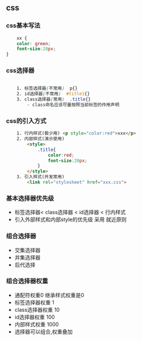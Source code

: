 ## css
### css基本写法

```css
	xx {
	color: green;
	font-size:20px;
}

```

### css选择器

```css
	
	1. 标签选择器(不常用)  p{}
	2. id选择器(不常用)  #title1{}
	3. class选择器(常用)  .title{}
		- class命名应该尽量按照当前标签的作用声明

```

### css的引入方式

```html
	1. 行内样式(极少用) <p style="color:red">xxx</p>
	2. 内部样式(演示使用) 
		<style>
			.title{
				color:red;
				font-size:20px;
			}
		</style>
	3. 引入样式(开发常用)
		<link rel="stylesheet" href="xxx.css">

```
### 基本选择器优先级
+ 标签选择器< class选择器 < id选择器  < 行内样式
+ 引入外部样式和内部style的优先级 采用 就近原则


### 组合选择器
+ 交集选择器  
+ 并集选择器
+ 后代选择

### 组合选择器权重
+ 通配符权重0   继承样式权重是0
+ 标签选择器权重 1
+ class选择器权重 10
+ id选择器权重 100
+ 内部样式权重 1000 
+ 选择器可以组合,权重叠加

